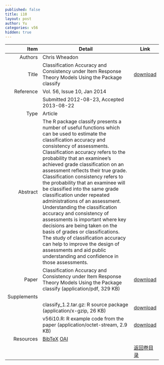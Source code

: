 ```yaml
---
published: false
title: i10
layout: post
author: Yu
categories: v56
hidden: true
---
```


| Item | Detail | Link |
|---:|---|---|
| Authors | Chris Wheadon| |
| Title |Classification Accuracy and Consistency under Item Response Theory Models Using the Package classify | [download](http://www.jstatsoft.org/v56/i10/paper) |
| Reference |Vol. 56, Issue 10, Jan 2014 | |
| | Submitted 2012-08-23, Accepted 2013-08-22| | 
| Type | Article| |
| Abstract | The R package classify presents a number of useful functions which can be used to estimate the classification accuracy and consistency of assessments. Classification accuracy refers to the probability that an examinee’s achieved grade classification on an assessment reflects their true grade. Classification consistency refers to the probability that an examinee will be classified into the same grade classification under repeated administrations of an assessment. Understanding the classification accuracy and consistency of assessments is important where key decisions are being taken on the basis of grades or classifications. The study of classification accuracy can help to improve the design of assessments and aid public understanding and confidence in those assessments.| |
| Paper | Classification Accuracy and Consistency under Item Response Theory Models Using the Package classify  (application/pdf, 329 KB)| [download](http://www.jstatsoft.org/v56/i10/paper) |
| Supplements | | |
| |classify_1.2.tar.gz: R source package  (application/x-gzip, 26 KB)|  [download](http://www.jstatsoft.org/v56/i10/supp/1) |
| |v56i10.R:            R example code from the paper  (application/octet-stream, 2.9 KB)|  [download](http://www.jstatsoft.org/v56/i10/supp/2) |
| Resources | [BibTeX](http://www.jstatsoft.org/v56/i10/bibtex) [OAI](http://www.jstatsoft.org/oai?verb=GetRecord&identifier=oai.jstatsoft/v56/i10&prefix=oai_dc)| |
| |  | [返回卷目录]({{site.baseurl}}/volume/v56.html) |